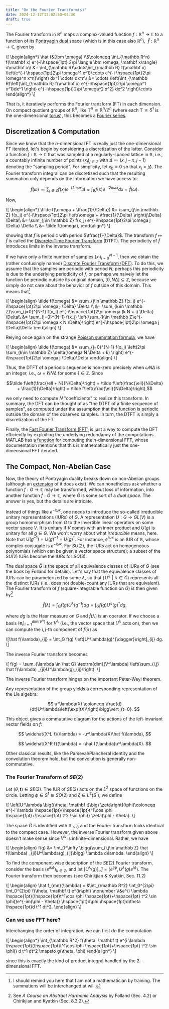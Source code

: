```yaml
---
title: "On the Fourier Transform(s)"
date: 2024-12-12T13:02:50+05:30
draft: true
---
```


The <span class=accented>Fourier transform</span> in $\mathbb R^n$ maps a complex-valued function $f:\mathbb R^n \rightarrow \mathbb C$ to a function of its [Pontryagin dual](https://en.wikipedia.org/wiki/Pontryagin_duality) space (which is in this case also $\mathbb R^n$), $\ \hat f:\mathbb R^n \rightarrow \mathbb C$, given by

<p>
\[
    \begin{align*}
\hat f&(\bm \omega) \\&\coloneqq \int_{\mathbb R^n} f(\mathbf x) e^{-i\hspace{1pt} 2\pi \langle \bm \omega, \mathbf x\rangle} d\mathbf x\\
&= \int_{\mathbb R}\cdots\int_{\mathbb R} f(\mathbf x) \left(e^{-i \hspace{1pt}2\pi \omega^1 x^1}\cdots e^{-i \hspace{1pt}2\pi \omega^n x^n}\right) dx^1 \cdots dx^n\\
&= \cdots \left(\int_{\mathbb R}\left(\int_{\mathbb R} f(\mathbf x) e^{-i\hspace{1pt}2\pi \omega^1 x^1}dx^1 \right) e^{-i\hspace{1pt}2\pi \omega^2 x^2} dx^2 \right)\cdots 
    \end{align*}
\]
</p>

That is, it iteratively performs the Fourier transform (FT) in each dimension. On compact quotient groups of $\mathbb R^n$, like $\mathbb T^n \cong \mathbb R^n/\mathbb Z^n$ (where each $\mathbb T\cong S^1$ is the one-dimensional [torus](https://en.wikipedia.org/wiki/Torus)), this becomes a [Fourier series](/posts/fourier).

## Discretization & Computation

Since we know that the $n$-dimensional FT is really just the one-dimensional FT iterated, let's begin by considering a discretization of the latter. Consider a function $f: \mathbb R \rightarrow \mathbb C$ that was sampled at a regularly-spaced <span class=accented>lattice</span> in $\mathbb R$, i.e., a
 countably infinite number of points $(x_j)_{j\in \mathbb Z}$ with $\Delta \coloneqq(x\_j - x\_{j-1})$ denoting the "sampling period". For simplicity, let $x_0 = 0$ so that $x_j = j \Delta$.
 The Fourier transform integral can be discretized such that the resulting summation only depends on the information we have access to:

$$ \tilde f(\omega) \coloneqq \sum_{j\in \mathbb Z} f(x_j) e^{-i\hspace{1pt}2\pi \omega x_j} \Delta  \approx \int_{\mathbb R} f(x) e^{-i\hspace{1pt}2\pi \omega x}dx = \hat f(\omega). $$

Now, 

<!-- 
<p>
\[
    \begin{align*}

    \end{align*}
\]
</p> 
-->

<p>
\[
    \begin{align*}
\tilde f(\omega + \tfrac{1}{\Delta}) &= \sum_{j\in \mathbb Z} f(x_j) e^{-i\hspace{1pt}2\pi \left(\omega + \tfrac{1}{\Delta} \right)j\Delta} \Delta\\
&= \sum_{j\in \mathbb Z} f(x_j) e^{-i\hspace{1pt}2\pi \omega j \Delta} \Delta
    \\
    &= \tilde f(\omega),
    \end{align*}
\]
</p>

showing that $\tilde f$ is periodic with period $\tfrac{1}{\Delta}$. The transform $f \mapsto \tilde f$ is called the [Discrete-Time Fourier Transform](https://en.wikipedia.org/wiki/Discrete-time_Fourier_transform) (DTFT). The periodicity of $\tilde f$ introduces limits in the inverse transform.

If we have only a finite number of samples $(x_i)_{i=0}^{N-1}$, then we obtain the (rather confusingly named) [Discrete Fourier Transform (DFT)](https://en.wikipedia.org/wiki/Discrete_Fourier_transform#Definition). To do this, we assume that the samples are periodic with period $N$; perhaps this periodicity is due to the underlying periodicity of $f$, or perhaps we naively let the function be periodic outside its original domain, $[0, N\Delta] \subseteq \mathbb Z$, because we simply do not care about the behavior of $f$ outside of this domain. This means that[^1]

[^1]: I should remind you here that I am not a mathematician by training. The summations will be interchanged at will.

<p>
\[
    \begin{align}
\tilde f(\omega) &= \sum_{j\in \mathbb Z} f(x_j) e^{-i\hspace{1pt}2\pi \omega j \Delta} \Delta \\
&= \sum_{k\in \mathbb Z}\sum_{j=0}^{N-1} f(x_j) e^{-i\hspace{1pt}2\pi \omega (k N + j) \Delta} \Delta\\
&= \sum_{j=0}^{N-1} f(x_j) \left(\sum_{k\in \mathbb Z}e^{-i\hspace{1pt}2\pi \omega k N  \Delta}\right) e^{-i\hspace{1pt}2\pi \omega j \Delta}\Delta
\end{align}
\]
</p>

Relying once again on the strange [Poisson summation formula](/posts/fourier/#the-poisson-summation-formula), we have

<p>
\[
    \begin{align}
\tilde f(\omega) 
&= \sum_{j=0}^{N-1} f(x_j) \left(2\pi \sum_{k\in \mathbb Z} \delta(\omega N \Delta + k) \right) e^{-i\hspace{1pt}2\pi  \omega j \Delta}\Delta
\end{align}
\]
</p>

Thus, the DTFT of a periodic sequence is non-zero precisely when $\omega N \Delta$ is an integer, i.e., $\omega = \ell/N\Delta$ for some $\ell \in\mathbb Z$. Since 

$$\tilde f\left(\frac{\ell + N}{N\Delta}\right) = \tilde f\left(\frac{\ell}{N\Delta} + \frac{1}{\Delta}\right) = \tilde f\left(\frac{\ell}{N\Delta}\right),$$

we only need to compute $N$ "coefficients" to realize this transform. In summary, the DFT can be thought of as "the DTFT of a finite sequence of samples", as computed under the assumption that the function is periodic outside the domain of the observed samples. In turn, the DTFT is simply a discretization of the FT.

Finally, the [Fast Fourier Transform (FFT)](https://en.wikipedia.org/wiki/Discrete_Fourier_transform#Definition) is just a way to compute the DFT efficiently by exploiting the underlying redundancy of the computations. MATLAB has [a function](https://www.mathworks.com/help/matlab/ref/fftn.html) for computing the $n$-dimensional FFT, whose documentation mentions that this is mathematically just the one-dimensional FFT iterated.

## The Compact, Non-Abelian Case

Now, the theory of Pontryagin duality breaks down on non-Abelian groups (although an [extension](https://en.wikipedia.org/wiki/Tannaka%E2%80%93Krein_duality) of it does exist). We can nonetheless ask whether a function $f:G \rightarrow \mathbb C$
may be transformed, without loss of information, into another function $\hat f: \hat G \rightarrow \mathbb C$, where $\hat G$ is some sort of a *dual space*. The answer is yes, but the details are intricate.

Instead of things like $e^{-i \omega x}$, one needs to introduce the so-called <span class=accented>irreducible unitary representations</span> (IURs) of $G$. A <span class=accented>representation</span> $U:G \rightarrow GL(V)$ is a group homomorphism from $G$ to the invertible linear operators on some vector space $V$. It is <span class=accented>unitary</span> if $V$ comes with an inner product and $U(g)$ is unitary for all $g \in G$. We won't worry about what *irreducible* means, here. Note that $U(g^{-1}) = U(g)^{-1} = U(g)^{\dagger}$. For instance, $e^{i\omega x}$ is an IUR of $\mathbb R$, whose complex conjugate is $e^{-i\omega x}$. For $SU(2)$, the IURs act on homogeneous polynomials (which can be given a vector space structure); a subset of the $SU(2)$ IURs become the IURs for $SO(3)$.

The dual space $\hat G$ is the space of all equivalence classes of IURs of $G$ (see the book by Folland for details). Let's say that the equivalence classes of IURs can be parameterized by some $\lambda$, so that $\big(\hspace{1pt} U^\lambda \mathrel\vert \lambda \in \hat G \big)$ represents all the distinct IURs (i.e., does not double-count any IURs that are equivalent). The <span class=accented>Fourier transform</span> of $f$ (square-integrable function on $G$) is then given by[^ref]

$$\hat f(\lambda) = \int_G f(g) U^\lambda(g^{-1}) dg= \int_G f(g) U^\lambda(g)^{\dagger} dg,$$

[^ref]: See *A Course an Abstract Harmonic Analysis* by Folland (Sec. 4.2) or Chirikjian and Kyatkin (Sec. 8.3.2).

where $dg$ is the Haar measure on $G$ and $\hat f(\lambda)$ is an operator.
If we choose a basis $(\mathbf e_i)_{i=1}^{\textrm{dim}(V^\lambda)}$ for $V^\lambda$ (i.e., the vector space that $U^\lambda$ acts on), then we can compute the $i,j$-th component of $\hat f(\lambda)$ as

<p>
\[\hat f(\lambda)_{ij} = \int_G f(g) \left[U^\lambda(g)^{\dagger}\right]_{ij} dg.
\]
</p>

The <span class=accented>inverse Fourier transform</span> becomes

<p>
\[
    f(g) =  \sum_{\lambda \in \hat G} \textrm{dim}(V^\lambda) \left(\sum_{i,j} \hat f(\lambda) _{ji}U^\lambda(g)_{ij}\right).
    \]
    </p>

The inverse Fourier transform hinges on the important Peter-Weyl theorem.

Any representation of the group yields a corresponding representation of the Lie algebra:

$$
u^\lambda(X) \coloneqq \frac{d}{dt}U^\lambda\left(\exp(tX)\right)\bigg\vert_{t=0}.
$$

This object gives a commutative diagram for the actions of the left-invariant vector fields on $f$:

$$
\widehat{X^L f}(\lambda) = -u^\lambda(X)\hat f(\lambda),
$$

$$
\widehat{X^R f}(\lambda) = -\hat f(\lambda)u^\lambda(X).
$$

Other classical results, like the Parseval/Plancheral identity and the convolution theorem hold, but the convolution is generally non-commutative.

<!-- Since a Lie algebra homomorphism shoud preserve the bracket,

$$
\widehat{[X^L, Y^L] f}(\lambda) = ...
$$ -->

### The Fourier Transform of $SE(2)$

Let $(\theta, \mathbf t) \in SE(2)$.
The IUR of $SE(2)$ acts on the $L^2$ space of functions on the circle. Letting $\phi \in S^1 \cong SO(2)$ and $\zeta\in L^2(S^1)$, we define

<p>
\[
\left[U^\lambda 
\big((\theta, \mathbf t)\big) \zeta\right](\phi)\coloneqq e^{-i \lambda \hspace{1pt}(\hspace{1pt}t^1\cos \phi \hspace{1pt}+\hspace{1pt} t^2 \sin \phi)} \zeta(\phi - \theta).
\]
</p>

The space $\hat G$ is identified with $\mathbb R_{> 0}$ and the Fourier transform looks identical to the compact case. However, the inverse Fourier transform given above doesn't make sense since $V^\lambda$ is infinite-dimensional. Rather, we have

<p>
\[
    \begin{align}
f(g) &= \int_0^\infty \bigg(\sum_{i,j\in \mathbb Z} \hat f(\lambda) _{ji}U^\lambda(g)_{ij}\bigg) \lambda d\lambda.
\end{align}
\]
</p>

To find the component-wise description of the $SE(2)$ Fourier transform, consider the basis $(e^{ik\phi})_{k\in \mathbb Z}$, and let $\left[U^\lambda(g)\right]\_{ij} = \langle e^{ij\phi}, U^\lambda(g)e^{i\phi}\rangle$. The Fourier transform then becomes (see Chirikjian & Kyatkin, Sec. 11.2)

<p>
\[
    \begin{align}
\hat f_{mn}(\lambda) = &\int_{\mathbb R^2} \int_0^{2\pi} \int_0^{2\pi} f(\theta, \mathbf t) e^{in\phi} \nonumber
\\&e^{i \lambda \hspace{1pt}(\hspace{1pt}t^1\cos \phi \hspace{1pt}+\hspace{1pt} t^2 \sin \phi)}e^{-im(\phi - \theta)} \hspace{1pt}d\phi \hspace{1pt}d\theta \hspace{1pt}d t^1 dt^2.
\end{align}
\]
</p>

### Can we use FFT here?

Interchanging the order of integration, we can first do the computation

<p>
\[
    \begin{align*}
\int_{\mathbb R^2} f(\theta, \mathbf t) 
e^{i \lambda \hspace{1pt}(\hspace{1pt}t^1\cos \phi \hspace{1pt}+\hspace{1pt} t^2 \sin \phi)} d t^1 dt^2 \mapsto g(\theta, \phi)
\end{align*}
\]
</p>

since this is exactly the kind of product integral handled by the $2$-dimensional FFT.
